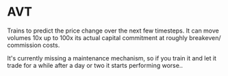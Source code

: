 # AVT

Trains to predict the price change over the next few timesteps.
It can move volumes 10x up to 100x its actual capital commitment at roughly breakeven/ commission costs.

It's currently missing a maintenance mechanism, so if you train it and let it trade for a while after a day or two 
it starts performing worse..
